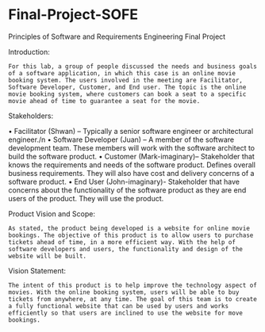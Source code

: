 # Final-Project-SOFE
Principles of Software and Requirements Engineering Final Project

Introduction:
	
	For this lab, a group of people discussed the needs and business goals of a software application, in which this case is an online movie booking system. The users involved in the meeting are Facilitator, Software Developer, Customer, and End user. The topic is the online movie booking system, where customers can book a seat to a specific movie ahead of time to guarantee a seat for the movie. 

Stakeholders:

•	Facilitator (Shwan) – Typically a senior software engineer or architectural engineer./n
•	Software Developer (Juan) – A member of the software development team. These members will work with the software architect to build the software product.
•	Customer (Mark-imaginary)– Stakeholder that knows the requirements and needs of the software product. Defines overall business requirements. They will also have cost and delivery concerns of a software product.
•	End User (John-imaginary)- Stakeholder that have concerns about the functionality of the software product as they are end users of the product. They will use the product.


Product Vision and Scope:

	As stated, the product being developed is a website for online movie bookings. The objective of this product is to allow users to purchase tickets ahead of time, in a more efficient way. With the help of software developers and users, the functionality and design of the website will be built. 

Vision Statement:

	The intent of this product is to help improve the technology aspect of movies. With the online booking system, users will be able to buy tickets from anywhere, at any time. The goal of this team is to create a fully functional website that can be used by users and works efficiently so that users are inclined to use the website for move bookings. 


